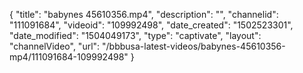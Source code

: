 {
    "title": "babynes 45610356.mp4",
    "description": "",
    "channelid": "111091684",
    "videoid": "109992498",
    "date_created": "1502523301",
    "date_modified": "1504049173",
    "type": "captivate",
    "layout": "channelVideo",
    "url": "\/bbbusa-latest-videos\/babynes-45610356-mp4\/111091684-109992498"
}
